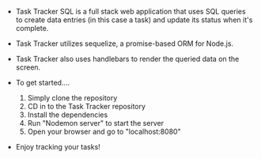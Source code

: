 * Task Tracker SQL is a full stack web application that uses SQL queries to create data entries (in this case a task) and update its status when it's complete.

* Task Tracker utilizes sequelize, a promise-based ORM for Node.js.

* Task Tracker also uses handlebars to render the queried data on the screen.


* To get started....
    1. Simply clone the repository
    2. CD in to the Task Tracker repository
    3. Install the dependencies
    4. Run "Nodemon server" to start the server
    5. Open your browser and go to "localhost:8080"

* Enjoy tracking your tasks!